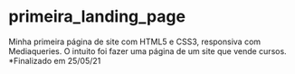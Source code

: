 # primeira_landing_page
Minha primeira página de site com HTML5 e CSS3, responsiva com Mediaqueries. O intuito foi fazer uma página de um site que vende cursos. *Finalizado em 25/05/21
